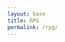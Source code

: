 ```yaml
---
layout: base
title: RPG
permalink: /rpg/
---
```


<canvas id='gameCanvas'></canvas>

<script type="module">
    import GameControl from '{{site.baseurl}}/assets/js/rpg/GameControl.js';

    // Background data
    const image_src = "{{site.baseurl}}/images/rpg/water.png";
    const image_data = {
        pixels: { height: 2940, width: 1960 }
    };
    const image = { src: image_src, data: image_data };

    // Sprite data for owl
    const sprite_src_owl = "{{site.baseurl}}/images/rpg/owl.png";
    const sprite_data_owl = {
        SCALE_FACTOR: 10,
        STEP_FACTOR: 1000,
        ANIMATION_RATE: 50,
        pixels: { height: 537, width: 546 },
        orientation: { rows: 4, columns: 3 },
        down: { row: 0, start: 0, columns: 3 },
        left: { row: 1, start: 0, columns: 3 },
        right: { row: 2, start: 0, columns: 3 },
        up: { row: 3, start: 0, columns: 3 },
    };
    const owl = { src: sprite_src_owl, data: sprite_data_owl };

    // Sprite data for fish
    const sprite_src_fish = "{{site.baseurl}}/images/rpg/fishies.png";
    const sprite_data_fish = {
        SCALE_FACTOR: 16,
        STEP_FACTOR: 400,
        ANIMATION_RATE: 50,
        pixels: { height: 256, width: 384 },
        orientation: { rows: 8, columns: 12 },
        down: { row: 0, start: 0, columns: 3 },
        left: { row: 1, start: 0, columns: 3 },
        right: { row: 2, start: 0, columns: 3 },
        up: { row: 3, start: 0, columns: 3 },
    };
    const fish = { src: sprite_src_fish, data: sprite_data_fish };

    // Assets for game
    const assets = { image: image, owl: owl, fish: owl };

    // Start game engine
    GameControl.start(assets);
</script>
